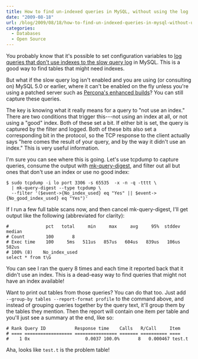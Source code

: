 ```yaml
---
title: How to find un-indexed queries in MySQL, without using the log
date: "2009-08-18"
url: /blog/2009/08/18/how-to-find-un-indexed-queries-in-mysql-without-using-the-log/
categories:
  - Databases
  - Open Source
---
```

You probably know that it's possible to set configuration variables to [log queries that don't use indexes to the slow query log](http://dev.mysql.com/doc/en/server-options.html#option_mysqld_log-queries-not-using-indexes) in MySQL. This is a good way to find tables that might need indexes.

But what if the slow query log isn't enabled and you are using (or consulting on) MySQL 5.0 or earlier, where it can't be enabled on the fly unless you're using a patched server such as [Percona's enhanced builds](http://www.percona.com/mysql/)? You can still capture these queries.

The key is knowing what it really means for a query to "not use an index." There are two conditions that trigger this---not using an index at all, or not using a "good" index. Both of these set a bit. If either bit is set, the query is captured by the filter and logged. Both of these bits also set a corresponding bit in the protocol, so the TCP response to the client actually says "here comes the result of your query, and by the way it didn't use an index." This is very useful information.

I'm sure you can see where this is going. Let's use tcpdump to capture queries, consume the output with [mk-query-digest](http://www.maatkit.org/doc/mk-query-digest.html), and filter out all but ones that don't use an index or use no good index:

```
$ sudo tcpdump -i lo port 3306 -s 65535  -x -n -q -tttt \
  | mk-query-digest --type tcpdump \
  --filter '($event->{No_index_used} eq "Yes" || $event->{No_good_index_used} eq "Yes")'
```

If I run a few full table scans now, and then cancel mk-query-digest, I'll get output like the following (abbreviated for clarity):

```
#              pct   total     min     max     avg     95%  stddev  median
# Count        100       8
# Exec time    100     5ms   511us   857us   604us   839us   106us   582us
# 100% (8)    No_index_used
select * from t\G
```

You can see I ran the query 8 times and each time it reported back that it didn't use an index. This is a dead-easy way to find queries that might not have an index available!

Want to print out tables from those queries? You can do that too. Just add ` --group-by tables --report-format profile` to the command above, and instead of grouping queries together by the query text, it'll group them by the tables they mention. Then the report will contain one item per table and you'll just see a summary at the end, like so:

```
# Rank Query ID           Response time    Calls   R/Call     Item
# ==== ================== ================ ======= ========== ====
#    1 0x                     0.0037 100.0%       8   0.000467 test.t
```

Aha, looks like `test.t` is the problem table!


